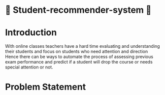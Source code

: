 # :blue_book: Student-recommender-system :blue_book:
# Introduction 
  With online classes teachers have a hard time evaluating and understanding their students and focus on students who need attention and direction
  Hence there can be ways to automate the process of assessing previous exam performance and predict if a student will drop the course or needs special attention or not. 

# Problem Statement

